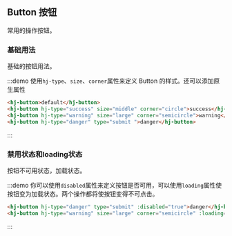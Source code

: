 ## Button 按钮
常用的操作按钮。

### 基础用法

基础的按钮用法。

:::demo 使用`hj-type`、`size`、`corner`属性来定义 Button 的样式。还可以添加原生属性

```html
<hj-button>default</hj-button>
<hj-button hj-type="success" size="middle" corner="circle">success</hj-button>
<hj-button hj-type="warning" size="large" corner="semicircle">warning</hj-button>
<hj-button hj-type="danger" type="submit ">danger</hj-button>
```
:::

### 禁用状态和loading状态

按钮不可用状态，加载状态。

:::demo 你可以使用`disabled`属性来定义按钮是否可用，可以使用`loading`属性使按钮变为加载状态。两个操作都将使按钮变得不可点击。

```html
<hj-button hj-type="danger" type="submit" :disabled="true">danger</hj-button>
<hj-button hj-type="warning" size="large" corner="semicircle" :loading="true">warning</hj-button>
```
:::